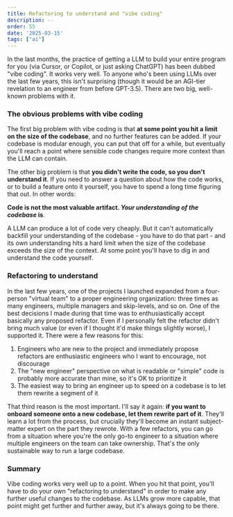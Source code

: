 ```yaml
---
title: Refactoring to understand and "vibe coding"
description: --
order: 55
date: '2025-03-15'
tags: ["ai"]
---
```


In the last months, the practice of getting a LLM to build your entire program for you (via Cursor, or Copilot, or just asking ChatGPT) has been dubbed "vibe coding". It works very well. To anyone who's been using LLMs over the last few years, this isn't surprising (though it would be an AGI-tier revelation to an engineer from before GPT-3.5). There are two big, well-known problems with it.

### The obvious problems with vibe coding

The first big problem with vibe coding is that **at some point you hit a limit on the size of the codebase**, and no further features can be added. If your codebase is modular enough, you can put that off for a while, but eventually you'll reach a point where sensible code changes require more context than the LLM can contain.

The other big problem is that **you didn't write the code, so you don't understand it**. If you need to answer a question about how the code works, or to build a feature onto it yourself, you have to spend a long time figuring that out. In other words:

**Code is not the most valuable artifact. _Your understanding of the codebase_ is**.

A LLM can produce a lot of code very cheaply. But it can't automatically backfill your understanding of the codebase - you have to do that part - and its own understanding hits a hard limit when the size of the codebase exceeds the size of the context. At some point you'll have to dig in and understand the code yourself.

### Refactoring to understand

In the last few years, one of the projects I launched expanded from a four-person "virtual team" to a proper engineering organization: three times as many engineers, multiple managers and skip-levels, and so on. One of the best decisions I made during that time was to enthusiastically accept basically any proposed refactor. Even if I personally felt the refactor didn't bring much value (or even if I thought it'd make things slightly worse), I supported it. There were a few reasons for this:

1. Engineers who are new to the project and immediately propose refactors are enthusiastic engineers who I want to encourage, not discourage
2. The "new engineer" perspective on what is readable or "simple" code is probably more accurate than mine, so it's OK to prioritize it
3. The easiest way to bring an engineer up to speed on a codebase is to let them rewrite a segment of it

That third reason is the most important. I'll say it again: **if you want to onboard someone onto a new codebase, let them rewrite part of it**. They'll learn a lot from the process, but crucially they'll become an instant subject-matter expert on the part they rewrote. With a few refactors, you can go from a situation where you're the only go-to engineer to a situation where multiple engineers on the team can take ownership. That's the only sustainable way to run a large codebase.

### Summary

Vibe coding works very well up to a point. When you hit that point, you'll have to do your own "refactoring to understand" in order to make any further useful changes to the codebase. As LLMs grow more capable, that point might get further and further away, but it's always going to be there. 